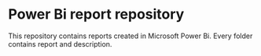 # Power Bi report repository
This repository contains reports created in Microsoft Power Bi. Every folder contains report and description.